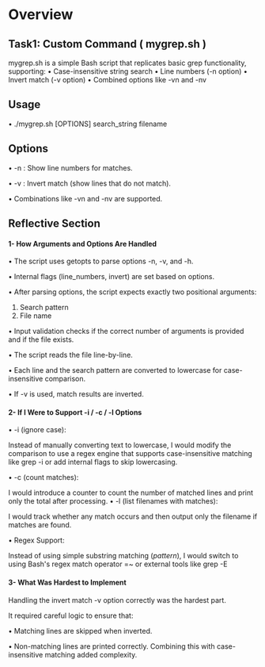 # Overview

## Task1: Custom Command ( mygrep.sh )

mygrep.sh is a simple Bash script that replicates basic grep functionality, supporting:
•	Case-insensitive string search
•	Line numbers (-n option)
•	Invert match (-v option)
•	Combined options like -vn and -nv

## Usage

 • ./mygrep.sh [OPTIONS] search_string filename


## Options

 •	-n : Show line numbers for matches.
 
 •	-v : Invert match (show lines that do not match).
 
 •	Combinations like -vn and -nv are supported.

 ## Reflective Section

#### 1- How Arguments and Options Are Handled
•	The script uses getopts to parse options -n, -v, and -h.

•	Internal flags (line_numbers, invert) are set based on options.

•	After parsing options, the script expects exactly two positional arguments:
   1.	Search pattern
   2.	File name

•	Input validation checks if the correct number of arguments is provided and if the file exists.

•	The script reads the file line-by-line. 

•	Each line and the search pattern are converted to lowercase for case-insensitive comparison.

•	If -v is used, match results are inverted.

#### 2- If I Were to Support -i / -c / -l Options

•	-i (ignore case):

Instead of manually converting text to lowercase, I would modify the comparison to use a regex engine that supports case-insensitive matching like grep -i or add internal flags to skip lowercasing.

•	-c (count matches):

I would introduce a counter to count the number of matched lines and print only the total after processing.
•	-l (list filenames with matches):

I would track whether any match occurs and then output only the filename if matches are found.

•	Regex Support:

Instead of using simple substring matching (*pattern*), I would switch to using Bash's regex match operator =~ or external tools like grep -E

#### 3- What Was Hardest to Implement

Handling the invert match -v option correctly was the hardest part.

It required careful logic to ensure that:

•	Matching lines are skipped when inverted.

•	Non-matching lines are printed correctly. Combining this with case-insensitive matching added complexity. 

